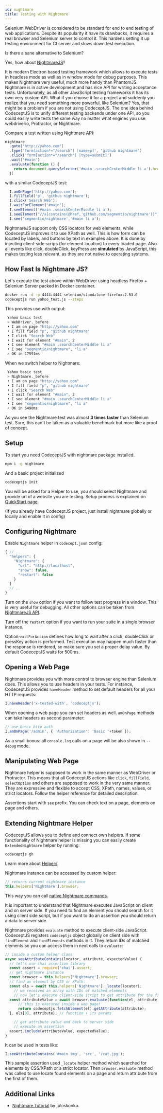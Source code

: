 ```yaml
---
id: nightmare
title: Testing with Nightmare
---
```



Selenium WebDriver is considered to be standard for end to end testing of web applications.
Despite its popularity it have its drawbacks, it requires a real browser and Selenium server to control it.
This hardens setting it up testing environment for CI server and slows down test execution.

Is there a sane alternative to Selenium?

Yes, how about [NightmareJS](http://www.nightmarejs.org)?

It is modern Electron based testing framework which allows to execute tests in headless mode as well as in window mode for debug purposes.
This makes Nightmare very useful, much more handy than PhantomJS. Nightmare is in active development and has nice API for writing acceptance tests.
Unfortunately, as all other JavaScript testing frameworks it has its own very custom API.
What if you choose it for a project and suddenly you realize that you need something more powerful, like Selenium?
Yes, that might be a problem if you are not using CodeceptJS.
The one idea behind CodeceptJS is to unify different testing backends under one API, so you could easily write tests the same way no matter what engines you use: webdriverio, Protractor, or Nightmare.

Compare a test written using Nightmare API:

```js
nightmare
  .goto('http://yahoo.com')
  .type('form[action*="/search"] [name=p]', 'github nightmare')
  .click('form[action*="/search"] [type=submit]')
  .wait('#main')
  .evaluate(function () {
    return document.querySelector('#main .searchCenterMiddle li a').href
  })
```

with a similar CodeceptJS test:

```js
  I.amOnPage('http://yahoo.com');
  I.fillField('p', 'github nightmare');
  I.click('Search Web');
  I.waitForElement('#main');
  I.seeElement('#main .searchCenterMiddle li a');
  I.seeElement("//a[contains(@href,'github.com/segmentio/nightmare')]");
  I.see('segmentio/nightmare','#main li a');
```

NightmareJS support only CSS locators for web elements, while CodeceptJS improves it to use XPath as well.
This is how form can be located by labels, and buttons by text in examples above. It is done by injecting
client-side scrips (for element location) to every loaded page. Also all events like click, doubleClick, keyPress are **simulated** by JavaScript,
this makes testing less relevant, as they are not native to operating systems.

## How Fast Is Nightmare JS?

Let's execute the test above within WebDriver using headless Firefox + Selenium Server packed in Docker container.

```sh
docker run -d -p 4444:4444 selenium/standalone-firefox:2.53.0
codeceptjs run yahoo_test.js --steps
```

This provides use with output:

```sh
 Yahoo basic test
 > WebDriver._before
 • I am on page "http://yahoo.com"
 • I fill field "p", "github nightmare"
 • I click "Search Web"
 • I wait for element "#main", 2
 • I see element "#main .searchCenterMiddle li a"
 • I see "segmentio/nightmare", "li a"
 ✓ OK in 17591ms
```

When we switch helper to Nightmare:

```sh
 Yahoo basic test
 > Nightmare._before
 • I am on page "http://yahoo.com"
 • I fill field "p", "github nightmare"
 • I click "Search Web"
 • I wait for element "#main", 2
 • I see element "#main .searchCenterMiddle li a"
 • I see "segmentio/nightmare", "li a"
 ✓ OK in 5490ms
```

As you see the Nightmare test was almost **3 times faster** than Selenium test.
Sure, this can't be taken as a valuable benchmark but more like a proof of concept.

## Setup

To start you need CodeceptJS with nightmare package installed.

```bash
npm i -g nightmare
```

And a basic project initialized

```sh
codeceptjs init
```

You will be asked for a Helper to use, you should select Nightmare and provide url of a website you are testing.
Setup process is explained on [QuickStart page](http://codecept.io/quickstart/).

(If you already have CodeceptJS project, just install nightmare globally or locally and enable it in config)

## Configuring Nightmare

Enable `Nightmare` helper in `codecept.json` config:

```js
{ // ..
  "helpers": {
    "Nightmare": {
      "url": "http://localhost",
      "show": false,
      "restart": false
    }
  }
  // ..
}
```

Turn on the `show` option if you want to follow test progress in a window. This is very useful for debugging.
All other options can be taken from [NightmareJS API](https://github.com/segmentio/nightmare#api).

Turn off the `restart` option if you want to run your suite in a single browser instance.

Option `waitForAction` defines how long to wait after a click, doubleClick or pressKey action is performed.
Test execution may happen much faster than the response is rendered, so make sure you set a proper delay value.
By default CodeceptJS waits for 500ms.

## Opening a Web Page

Nightmare provides you with more control to browser engine than Selenium does.
This allows you to use headers in your tests. For instance, CodeceptJS provides `haveHeader` method
to set default headers for all your HTTP requests:

```js
I.haveHeader('x-tested-with', 'codeceptjs');
```

When opening a web page you can set headers as well. `amOnPage` methods can take headers as second parameter:

```js
// use basic http auth
I.amOnPage('/admin', { 'Authorization': 'Basic '+token });
```

As a small bonus: all `console.log` calls on a page will be also shown in `--debug` mode.

## Manipulating Web Page

Nightmare helper is supposed to work in the same manner as WebDriver or Protractor.
This means that all CodeceptJS actions like `click`, `fillField`, `selectOption` and others are supposed to work in the very same manner.
They are expressive and flexible to accept CSS, XPath, names, values, or strict locators. Follow the helper reference for detailed description.

Assertions start with `see` prefix. You can check text on a page, elements on page and others.

## Extending Nightmare Helper

CodeceptJS allows you to define and connect own helpers. If some functionality of
Nightmare helper is missing you can easily create `ExtendedNightmare` helper by running:

```sh
codeceptjs gh
```

Learn more about [Helpers](http://codecept.io/helpers/).

Nightmare instance can be accessed by custom helper:

```js
// returns current nightmare instance
this.helpers['Nightmare'].browser;
```

This way you can call [native Nightmare commands](https://github.com/segmentio/nightmare#interact-with-the-page).

It is important to understand that Nightmare executes JavaScript on client and on server side.
If you need to find an element you should search for it using client side script, but if you want
to do an assertion you should return a data to server side.

Nightmare provides `evaluate` method to execute client-side JavaScript. CodeceptJS registers `codeceptjs`
object globally on client side with `findElement` and `findElements` methods in it. They return IDs of matched elements
so you can access them in next calls to `evaluate`:

```js
// inside a custom helper class
async seeAttributeContains(locator, attribute, expectedValue) {
  // let's use chai assertion library
  const assert = require('chai').assert;
  // get nightmare instance
  const browser = this.helpers['Nightmare'].browser;
  // find an element by CSS or XPath:
  const els = await this.helpers['Nightmare']._locate(locator);
    // we received an array with IDs of matched elements
    // now let's execute client-side script to get attribute for the first element
  const attributeValue = await browser.evaluate(function(el, attribute) {
      // this is executed inside a web page!
      return codeceptjs.fetchElement(el).getAttribute(attribute);
  }, els[0], attribute); // function + its params

    // get attribute value and back to server side
    // execute an assertion
  assert.include(attributeValue, expectedValue);
}
```

It can be used in tests like:

```js
I.seeAttributeContains('#main img', 'src', '/cat.jpg');
```

This sample assertion used `_locate` helper method which searched for elements
by CSS/XPath or a strict locator. Then `browser.evaluate` method was called to
use locate found elements on a page and return attribute from the first of them.

## Additional Links

* [Nightmare Tutorial](http://codenroll.it/acceptance-testing-with-codecept-js/) by jploskonka.

